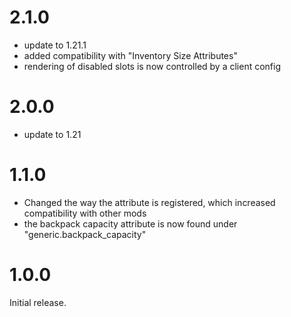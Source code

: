 # 2.1.0

- update to 1.21.1
- added compatibility with "Inventory Size Attributes"
- rendering of disabled slots is now controlled by a client config

# 2.0.0

- update to 1.21

# 1.1.0

- Changed the way the attribute is registered, which increased compatibility with other mods
- the backpack capacity attribute is now found under "generic.backpack_capacity"

# 1.0.0

Initial release.

#